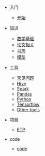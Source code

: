 
- 入门
  - [开始](howto/begin.md)
  

- 知识
  - [数学基础](knowledge/math.md)
  - [论文相关](knowledge/paper.md)
  - [书房](knowledge/book_library.md)
  - [模型](knowledge/tree_model.md)
  
- 工具
  - [常见问题](tools/common.md)
  - [Hive](tools/hive.md)
  - [Spark](tools/spark.md)
  - [Pandas](tools/pandas.md)
  - [Python](tools/python.md)
  - [Tensorflow](tools/tf.md)
  - [Other-tools](tools/other_tools.md)


- 项目
  - [ETP](project/ETP.md)

- code
  - [code](jupyter/coding/code.ipynb)